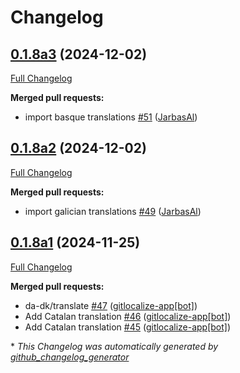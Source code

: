# Changelog

## [0.1.8a3](https://github.com/OpenVoiceOS/ovos-skill-personal/tree/0.1.8a3) (2024-12-02)

[Full Changelog](https://github.com/OpenVoiceOS/ovos-skill-personal/compare/0.1.8a2...0.1.8a3)

**Merged pull requests:**

- import basque translations [\#51](https://github.com/OpenVoiceOS/ovos-skill-personal/pull/51) ([JarbasAl](https://github.com/JarbasAl))

## [0.1.8a2](https://github.com/OpenVoiceOS/ovos-skill-personal/tree/0.1.8a2) (2024-12-02)

[Full Changelog](https://github.com/OpenVoiceOS/ovos-skill-personal/compare/0.1.8a1...0.1.8a2)

**Merged pull requests:**

- import galician translations [\#49](https://github.com/OpenVoiceOS/ovos-skill-personal/pull/49) ([JarbasAl](https://github.com/JarbasAl))

## [0.1.8a1](https://github.com/OpenVoiceOS/ovos-skill-personal/tree/0.1.8a1) (2024-11-25)

[Full Changelog](https://github.com/OpenVoiceOS/ovos-skill-personal/compare/0.1.7...0.1.8a1)

**Merged pull requests:**

- da-dk/translate [\#47](https://github.com/OpenVoiceOS/ovos-skill-personal/pull/47) ([gitlocalize-app[bot]](https://github.com/apps/gitlocalize-app))
- Add Catalan translation [\#46](https://github.com/OpenVoiceOS/ovos-skill-personal/pull/46) ([gitlocalize-app[bot]](https://github.com/apps/gitlocalize-app))
- Add Catalan translation [\#45](https://github.com/OpenVoiceOS/ovos-skill-personal/pull/45) ([gitlocalize-app[bot]](https://github.com/apps/gitlocalize-app))



\* *This Changelog was automatically generated by [github_changelog_generator](https://github.com/github-changelog-generator/github-changelog-generator)*
